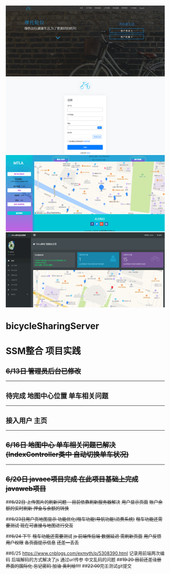 ![Image text](https://raw.githubusercontent.com/gangkou/bicycleSharingServer/master/show_images/1.jpg)
![Image text](https://raw.githubusercontent.com/gangkou/bicycleSharingServer/master/show_images/2.png)
![Image text](https://raw.githubusercontent.com/gangkou/bicycleSharingServer/master/show_images/3.png)
![Image text](https://raw.githubusercontent.com/gangkou/bicycleSharingServer/master/show_images/4.png)
# bicycleSharingServer
# SSM整合 项目实践  
## ~~6/13日 管理员后台已修改~~  
--------  
## 待完成 地图中心位置 单车相关问题  
--------
## 接入用户 主页
-----
## ~~6/16日 地图中心 单车相关问题已解决(IndexController类中 自动切换单车状况)~~
-----
## ~~6/20日 javaee项目完成 在此项目基础上完成javaweb项目~~

##~~6/22日 上传图片的刷新问题- 
 -目前依靠刷新服务器解决~~
~~用户显示页面~~
~~账户余额的实时刷新 押金与余额的转换~~

##~~6/23日用户页地图显示 功能优化(租车功能\导航功能\消费系统)~~ 
~~租车功能还需要测试 现在可直接与地图进行交互~~

##~~6/24 下午~~
~~租车功能还需要测试~~ 
~~js 前端传后端 数据延迟 需刷新页面~~
~~用户反馈~~
~~用户权限~~
~~各页面提示信息~~
~~还差一丢丢~~

##6/25 https://www.cnblogs.com/exmyth/p/5308390.html 记录用前端两次编码 后端解码的方式解决了js 通过url传参 中文乱码的问题 
##~~19:20 目前还差注册界面的国际化 忘记密码 加油 奥利给!!!!~~ 
##~~22:00完工~~测试git提交

